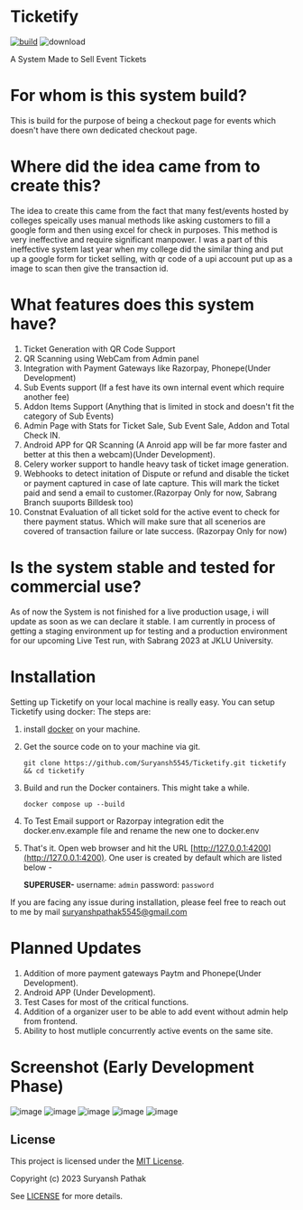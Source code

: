 # Ticketify

[![build](https://github.com/Suryansh5545/Ticketify/actions/workflows/django.yml/badge.svg)](https://github.com/Suryansh5545/Ticketify/actions/workflows/django.yml)
![download](https://github.com/Suryansh5545/Ticketify/assets/34577232/d0c3bd6b-de68-4f74-b670-d519b4070cb5)



A System Made to Sell Event Tickets

# For whom is this system build?
This is build for the purpose of being a checkout page for events which doesn't have there own dedicated checkout page.

# Where did the idea came from to create this?
The idea to create this came from the fact that many fest/events hosted by colleges speically uses manual methods like asking customers to fill a google form and then using excel for check in purposes. This method is very ineffective and require significant manpower. I was a part of this ineffective system last year when my college did the similar thing and put up a google form for ticket selling, with qr code of a upi account put up as a image to scan then give the transaction id.


# What features does this system have?
1. Ticket Generation with QR Code Support
2. QR Scanning using WebCam from Admin panel
3. Integration with Payment Gateways like Razorpay, Phonepe(Under Development)
4. Sub Events support (If a fest have its own internal event which require another fee)
5. Addon Items Support (Anything that is limited in stock and doesn't fit the category of Sub Events)
6. Admin Page with Stats for Ticket Sale, Sub Event Sale, Addon and Total Check IN.
7. Android APP for QR Scanning (A Anroid app will be far more faster and better at this then a webcam)(Under Development).
8. Celery worker support to handle heavy task of ticket image generation.
9. Webhooks to detect initation of Dispute or refund and disable the ticket or payment captured in case of late capture. This will mark the ticket paid and send a email to customer.(Razorpay Only for now, Sabrang Branch suuports Billdesk too)
10. Constnat Evaluation of all ticket sold for the active event to check for there payment status. Which will make sure that all scenerios are covered of transaction failure or late success. (Razorpay Only for now)

# Is the system stable and tested for commercial use?
As of now the System is not finished for a live production usage, i will update as soon as we can declare it stable.
I am currently in process of getting a staging environment up for testing and a production environment for our upcoming Live Test run, with Sabrang 2023 at JKLU University.

# Installation
Setting up Ticketify on your local machine is really easy. You can setup Ticketify using docker: The steps are:
1. install [docker](https://docs.docker.com/install/) on your machine.

2. Get the source code on to your machine via git.

    ```shell
    git clone https://github.com/Suryansh5545/Ticketify.git ticketify && cd ticketify
    ```

3. Build and run the Docker containers. This might take a while.

    ```
    docker compose up --build
    ```
4. To Test Email support or Razorpay integration edit the docker.env.example file and rename the new one to docker.env
5. That's it. Open web browser and hit the URL [http://127.0.0.1:4200](http://127.0.0.1:4200). One user is created by default which are listed below -

    **SUPERUSER-** username: `admin` password: `password`

If you are facing any issue during installation, please feel free to reach out to me by mail [suryanshpathak5545@gmail.com](mailto:suryanshpathak5545@gmail.com)

# Planned Updates
1. Addition of more payment gateways Paytm and Phonepe(Under Development).
2. Android APP (Under Development).
3. Test Cases for most of the critical functions.
4. Addition of a organizer user to be able to add event without admin help from frontend.
5. Ability to host mutliple concurrently active events on the same site.

# Screenshot (Early Development Phase)
![image](https://github.com/Suryansh5545/Ticketify/assets/34577232/1874be8f-f40d-4038-abc4-479b9cbd53b9)
![image](https://github.com/Suryansh5545/Ticketify/assets/34577232/62f31e56-ebfe-41b3-9cba-54f108022571)
![image](https://github.com/Suryansh5545/Ticketify/assets/34577232/631b3526-236a-4aff-bceb-0f7868f383d8)
![image](https://github.com/Suryansh5545/Ticketify/assets/34577232/9bb1fc2d-e409-401a-88c1-8f22e3e1b6be)
![image](https://github.com/Suryansh5545/Ticketify/assets/34577232/6f20f547-0a2a-4f52-a20b-af1c35f439de)


## License

This project is licensed under the [MIT License](LICENSE.txt).

Copyright (c) 2023 Suryansh Pathak

See [LICENSE](LICENSE) for more details.





